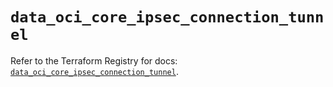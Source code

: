 # `data_oci_core_ipsec_connection_tunnel`

Refer to the Terraform Registry for docs: [`data_oci_core_ipsec_connection_tunnel`](https://registry.terraform.io/providers/oracle/oci/6.18.0/docs/data-sources/core_ipsec_connection_tunnel).
